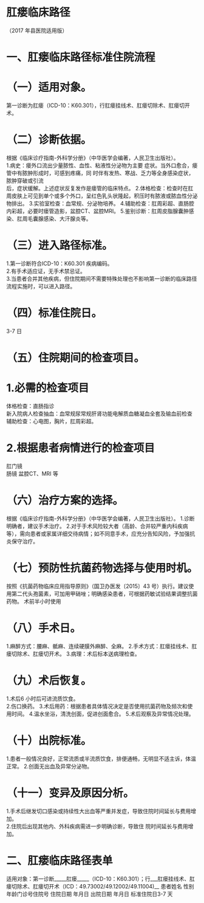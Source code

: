 # 肛瘘临床路径  
（2017 年县医院适用版）  
# 一、肛瘘临床路径标准住院流程  
# （一）适用对象。  
第一诊断为肛瘘（ICD-10：K60.301），行肛瘘挂线术、肛瘘切除术、肛瘘切开术。  
# （二）诊断依据。  
根据《临床诊疗指南-外科学分册》（中华医学会编著，人民卫生出版社）。  
1.病史：瘘外口流出少量脓性、血性、粘液性分泌物为主要 症状。当外口愈合，瘘管中有脓肿形成时，可感到疼痛，同 时伴有发热、寒战、乏力等全身感染症状，脓肿穿破或引流  
后，症状缓解。上述症状反复发作是瘘管的临床特点。 2.体格检查：检查时在肛周皮肤上可见到单个或多个外口，呈红色乳头状隆起，积压时有脓液或脓血性分泌物排出。 
3.实验室检查：血常规、分泌物培养。 
4.辅助检查：肛周彩超、直肠腔内彩超，必要时瘘管造影，盆腔CT、盆腔MRI。 5.鉴别诊断：肛周皮脂腺囊肿感染、肛周毛囊腺感染、大汗腺炎等。  
# （三）进入路径标准。  
1.第一诊断符合ICD-10：K60.301 疾病编码。  
2.有手术适应证，无手术禁忌证。  
3.当患者合并其他疾病，但住院期间不需要特殊处理也不影响第一诊断的临床路径流程实施时，可以进入路径。  
# （四）标准住院日。  
3-7 日  
# （五）住院期间的检查项目。  
# 1.必需的检查项目  
体格检查：直肠指诊  
新入院病人检查抽血：血常规尿常规肝肾功能电解质血糖凝血全套及输血前检查 辅助检查：心电图，胸片，肛周彩超。  
# 2.根据患者病情进行的检查项目  
肛门镜  
肠镜  盆腔CT、MRI 等  
# （六）治疗方案的选择。  
根据《临床诊疗指南-外科学分册》（中华医学会编著，人民卫生出版社）。 
1.诊断明确者，建议手术治疗。 
2.对于手术风险较大者（高龄、合并较严重内科疾病等），需向患者或家属详细交待病情；如不同意手术，应充分告知风险，予加强抗炎保守治疗。  
# （七）预防性抗菌药物选择与使用时机。  
按照《抗菌药物临床应用指导原则》（国卫办医发〔2015〕43 号）执行。建议使用第二代头孢菌素，可加用甲硝唑；明确感染患者，可根据药敏试验结果调整抗菌药物。 术前半小时使用  
# （八）手术日。  
1.麻醉方式：腰麻、骶麻、连续硬膜外麻醉、全麻。 2.手术方式：肛瘘挂线术、肛瘘切除术、肛瘘切开术。 3.病理：术后标本送病理检查。  
# （九）术后恢复。  
1.术后6 小时后可进流质饮食。  
2.伤口换药。 3.术后用药：根据患者具体情况决定是否使用抗菌药物及频次和使用时间。 4.温水坐浴，清洗创面，促进创面愈合。 5.术后观察及异常情况处理。  
# （十）出院标准。  
1.患者一般情况良好，正常流质或半流质饮食，排便通畅，无明显不适主诉，体温正常。 2.创面无出血及异常分泌物。  
# （十一）变异及原因分析。  
1.手术后继发切口感染或持续性大出血等严重并发症，导致住院时间延长与费用增加。  
2.住院后出现其他内、外科疾病需进一步明确诊断，导致住 院时间延长与费用增加。  
# 二、肛瘘临床路径表单  
适用对象：第一诊断_____肛瘘_____（ICD-10：K60.301）；行___肛瘘挂线术、肛瘘切除术、肛瘘切开术（ICD：49.73002/49.12002/49.11004)__ 患者姓名  性别年龄门诊号住院号 住院日期  年月日   出院日期  年月日  标准住院日3-7 天  
